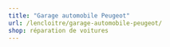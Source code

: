 ```yaml
---
title: "Garage automobile Peugeot"
url: /lencloitre/garage-automobile-peugeot/
shop: réparation de voitures
---
```


